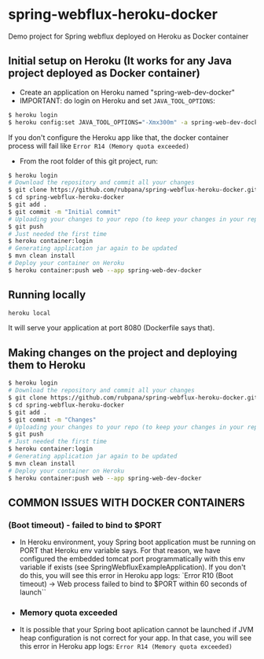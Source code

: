 # spring-webflux-heroku-docker
Demo project for Spring webflux deployed on Heroku as Docker container

## Initial setup on Heroku (It works for any Java project deployed as Docker container)
- Create an application on Heroku named "spring-web-dev-docker"
- IMPORTANT: do login on Heroku and set `JAVA_TOOL_OPTIONS`:
```sh
$ heroku login
$ heroku config:set JAVA_TOOL_OPTIONS="-Xmx300m" -a spring-web-dev-docker
```
If you don't configure the Heroku app like that, the docker container process will fail like
`Error R14 (Memory quota exceeded)`

- From the root folder of this git project, run:
```sh
$ heroku login
# Download the repository and commit all your changes
$ git clone https://github.com/rubpana/spring-webflux-heroku-docker.git
$ cd spring-webflux-heroku-docker
$ git add .
$ git commit -m "Initial commit"
# Uploading your changes to your repo (to keep your changes in your repo, not needed for Heroku)
$ git push
# Just needed the first time
$ heroku container:login
# Generating application jar again to be updated
$ mvn clean install
# Deploy your container on Heroku
$ heroku container:push web --app spring-web-dev-docker
```

## Running locally
```sh
heroku local
```
It will serve your application at port 8080 (Dockerfile says that).

## Making changes on the project and deploying them to Heroku
```sh
$ heroku login
# Download the repository and commit all your changes
$ git clone https://github.com/rubpana/spring-webflux-heroku-docker.git
$ cd spring-webflux-heroku-docker
$ git add .
$ git commit -m "Changes"
# Uploading your changes to your repo (to keep your changes in your repo, not needed for Heroku)
$ git push
# Just needed the first time
$ heroku container:login
# Generating application jar again to be updated
$ mvn clean install
# Deploy your container on Heroku
$ heroku container:push web --app spring-web-dev-docker
```

## COMMON ISSUES WITH DOCKER CONTAINERS
### (Boot timeout) - failed to bind to $PORT
- In Heroku environment, youy Spring boot application must be running on PORT that Heroku env variable says. For that reason, we have configured the embedded tomcat port programmatically with this env variable if exists (see SpringWebfluxExampleApplication). If you don't do this, you will see this error in Heroku app logs: `Error R10 (Boot timeout) -> Web process failed to bind to $PORT within 60 seconds of launch``

- ### Memory quota exceeded
- It is possible that your Spring boot aplication cannot be launched if JVM heap configuration is not correct for your app. In that case, you will see this error in Heroku app logs:
`Error R14 (Memory quota exceeded)`